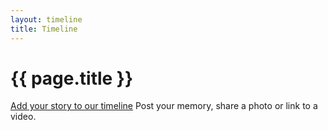 ```yaml
---
layout: timeline
title: Timeline
---
```

<div class="timeline">
    <h1>{{ page.title }}</h1>
    <div class="yourevent">
    <a href="/timeline/timeline-form/" class="btn">Add your story to our timeline</a> <span>Post your memory, share a photo or link to a video.</span>
    </div>
</div>
<div id="timeline-embed"></div>
<script type="text/javascript" src="../js/embed-timeline.js">&nbsp;</script>
<script type="text/javascript" src="../js/storyjs-embed.js">&nbsp;</script>
<link charset="utf-8" rel="stylesheet" type="text/css" href="/css/timeline.css">